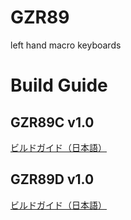 # GZR89
left hand macro keyboards
# Build Guide
## GZR89C v1.0
[ビルドガイド（日本語）](GZR89C/Documents/buildguide_v1.0.md)
## GZR89D v1.0
[ビルドガイド（日本語）](GZR89D/Documents/buildguide_v1.0.md)

